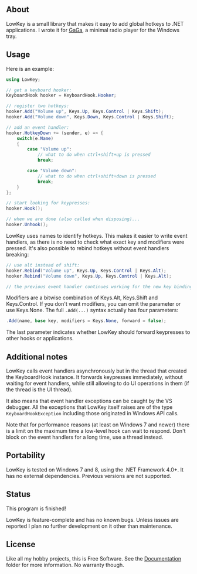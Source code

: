 
## About

LowKey is a small library that makes it easy to add global hotkeys
to .NET applications. I wrote it for [GaGa][], a minimal radio player
for the Windows tray.

[GaGa]: https://github.com/Beluki/GaGa

## Usage

Here is an example:

```csharp
using LowKey;

// get a keyboard hooker:
KeyboardHook hooker = KeyboardHook.Hooker;

// register two hotkeys:
hooker.Add("Volume up", Keys.Up, Keys.Control | Keys.Shift);
hooker.Add("Volume down", Keys.Down, Keys.Control | Keys.Shift);

// add an event handler:
hooker.HotkeyDown += (sender, e) => {
    switch(e.Name)
    {
        case "Volume up":
            // what to do when ctrl+shift+up is pressed
            break;

        case "Volume down":
            // what to do when ctrl+shift+down is pressed
            break;
    }
};

// start looking for keypresses:
hooker.Hook();

// when we are done (also called when disposing)...
hooker.Unhook();
```

LowKey uses names to identify hotkeys. This makes it easier to write event
handlers, as there is no need to check what exact key and modifiers were
pressed. It's also possible to rebind hotkeys without event handlers breaking:

```csharp
// use alt instead of shift:
hooker.Rebind("Volume up", Keys.Up, Keys.Control | Keys.Alt);
hooker.Rebind("Volume down", Keys.Up, Keys.Control | Keys.Alt);

// the previous event handler continues working for the new key bindings
```

Modifiers are a bitwise combination of Keys.Alt, Keys.Shift and Keys.Control.
If you don't want modifiers, you can omit the parameter or use Keys.None.
The full `.Add(...)` syntax actually has four parameters:

```csharp
.Add(name, base key, modifiers = Keys.None, forward = false);
```

The last parameter indicates whether LowKey should forward keypresses
to other hooks or applications.

## Additional notes

LowKey calls event handlers asynchronously but in the thread that created
the KeyboardHook instance. It forwards keypresses immediately, without
waiting for event handlers, while still allowing to do UI operations in them
(if the thread is the UI thread).

It also means that event handler exceptions can be caught by the VS debugger.
All the exceptions that LowKey itself raises are of the type `KeyboardHookException`
including those originated in Windows API calls.

Note that for performance reasons (at least on Windows 7 and newer) there is
a limit on the maximum time a low-level hook can wait to respond. Don't block
on the event handlers for a long time, use a thread instead.

## Portability

LowKey is tested on Windows 7 and 8, using the .NET Framework 4.0+.
It has no external dependencies. Previous versions are not supported.

## Status

This program is finished!

LowKey is feature-complete and has no known bugs. Unless issues are reported
I plan no further development on it other than maintenance.

## License

Like all my hobby projects, this is Free Software. See the [Documentation][]
folder for more information. No warranty though.

[Documentation]: https://github.com/Beluki/LowKey/tree/master/Documentation


